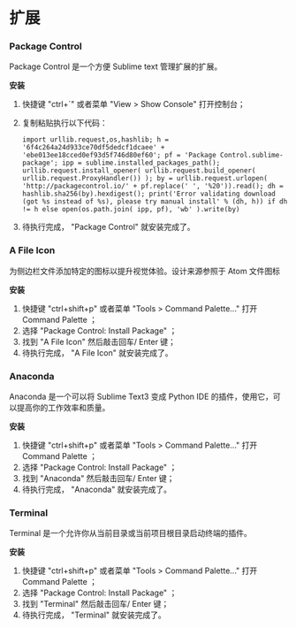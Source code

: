 # 扩展

### Package Control

Package Control 是一个方便 Sublime text 管理扩展的扩展。

**安装**

1. 快捷键 "ctrl+`" 或者菜单 "View > Show Console" 打开控制台；

2. 复制粘贴执行以下代码：

   ```
   import urllib.request,os,hashlib; h = '6f4c264a24d933ce70df5dedcf1dcaee' + 'ebe013ee18cced0ef93d5f746d80ef60'; pf = 'Package Control.sublime-package'; ipp = sublime.installed_packages_path(); urllib.request.install_opener( urllib.request.build_opener( urllib.request.ProxyHandler()) ); by = urllib.request.urlopen( 'http://packagecontrol.io/' + pf.replace(' ', '%20')).read(); dh = hashlib.sha256(by).hexdigest(); print('Error validating download (got %s instead of %s), please try manual install' % (dh, h)) if dh != h else open(os.path.join( ipp, pf), 'wb' ).write(by)
   ```

3. 待执行完成， "Package Control" 就安装完成了。


### A File Icon

为侧边栏文件添加特定的图标以提升视觉体验。设计来源参照于 Atom 文件图标

**安装**

1. 快捷键 "ctrl+shift+p" 或者菜单 "Tools > Command Palette..." 打开 Command Palette ；
2. 选择 "Package Control: Install Package" ；
3. 找到 "A File Icon" 然后敲击回车/ Enter 键；
4. 待执行完成， "A File Icon" 就安装完成了。


### Anaconda

Anaconda 是一个可以将 Sublime Text3 变成 Python IDE 的插件，使用它，可以提高你的工作效率和质量。

**安装**

1. 快捷键 "ctrl+shift+p" 或者菜单 "Tools > Command Palette..." 打开 Command Palette ；
2. 选择 "Package Control: Install Package" ；
3. 找到 "Anaconda" 然后敲击回车/ Enter 键；
4. 待执行完成， "Anaconda" 就安装完成了。

### Terminal

Terminal 是一个允许你从当前目录或当前项目根目录启动终端的插件。

**安装**

1. 快捷键 "ctrl+shift+p" 或者菜单 "Tools > Command Palette..." 打开 Command Palette ；
2. 选择 "Package Control: Install Package" ；
3. 找到 "Terminal" 然后敲击回车/ Enter 键；
4. 待执行完成， "Terminal" 就安装完成了。